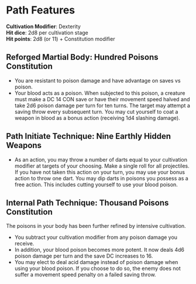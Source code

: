 # Path Features

**Cultivation Modifier**: Dexterity \
**Hit dice**: 2d8 per cultivation stage \
**Hit points**: 2d8 (or 11) + Constitution modifier

## Reforged Martial Body: Hundred Poisons Constitution

- You are resistant to poison damage and have advantage on saves vs poison. 
- Your blood acts as a poison. When subjected to this poison, a creature must make a DC 14 CON save or have their movement speed halved and take 2d6 poison damage per turn for ten turns. The target may attempt a saving throw every subsequent turn. You may cut yourself to coat a weapon in blood as a bonus action (receiving 1d4 slashing damage).

## Path Initiate Technique: Nine Earthly Hidden Weapons

- As an action, you may throw a number of darts equal to your cultivation modifier at targets of your choosing. Make a single roll for all projectiles. If you have not taken this action on your turn, you may use your bonus action to throw one dart. You may dip darts in poisons you possess as a free action. This includes cutting yourself to use your blood poison.

## Internal Path Technique: Thousand Poisons Constitution
The poisons in your body has been further refined by intensive cultivation. 

- You subtract your cultivation modifier from any poison damage you receive. 
- In addition, your blood poison becomes more potent. It now deals 4d6 poison damage per turn and the save DC increases to 16. 
- You may elect to deal acid damage instead of poison damage when using your blood poison. If you choose to do so, the enemy does not suffer a movement speed penalty on a failed saving throw. 
